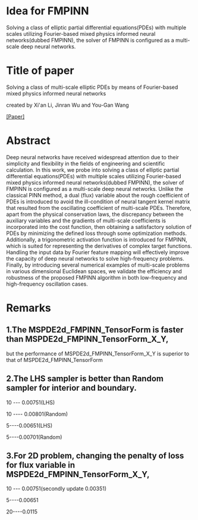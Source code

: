 # Idea for FMPINN
Solving a class of elliptic partial differential equations(PDEs) with multiple scales utilizing Fourier-based mixed physics informed neural networks(dubbed FMPINN), the solver of FMPINN is configured as a multi-scale deep neural networks.

# Title of paper
Solving a class of multi-scale elliptic PDEs by means of Fourier-based mixed physics informed neural networks

created by Xi'an Li, Jinran Wu and You-Gan Wang

[[Paper]](https://arxiv.org/pdf/2306.13385.pdf)

# Abstract

Deep neural networks have received widespread attention due to their simplicity and flexibility in the fields of engineering and scientific calculation. In this work, we probe into solving a class of elliptic partial differential equations(PDEs) with multiple scales utilizing Fourier-based mixed physics informed neural networks(dubbed FMPINN), the solver of FMPINN is configured as a multi-scale deep neural networks. Unlike the classical PINN method, a dual (flux) variable about the rough coefficient of PDEs is introduced to avoid the ill-condition of neural tangent kernel matrix that resulted from the oscillating coefficient of multi-scale PDEs. Therefore, apart from the physical conservation laws, the discrepancy between the auxiliary variables and the gradients of multi-scale coefficients is incorporated into the cost function, then obtaining a satisfactory solution of PDEs by minimizing the defined loss through some optimization methods. Additionally, a trigonometric activation function is introduced for FMPINN, which is suited for representing the derivatives of complex target functions. Handling the input data by Fourier feature mapping will effectively improve the capacity of deep neural networks to solve high-frequency problems.  Finally, by introducing several numerical examples of multi-scale problems in various dimensional Euclidean spaces, we validate the efficiency and robustness of the proposed FMPINN algorithm in both low-frequency and high-frequency oscillation cases.

# Remarks

## 1.The MSPDE2d_FMPINN_TensorForm is faster than MSPDE2d_FMPINN_TensorForm_X_Y, 
but the performance of MSPDE2d_FMPINN_TensorForm_X_Y is superior to that of 
MSPDE2d_FMPINN_TensorForm

## 2.The LHS sampler is better than Random sampler for interior and boundary.

10 ---  0.00751(LHS)

10 ---- 0.00801(Random)

5----0.00651(LHS)

5----0.00701(Random)

## 3.For 2D problem, changing the penalty of loss for flux variable in MSPDE2d_FMPINN_TensorForm_X_Y, 

10 --- 0.00751(secondly update 0.00351)

5----0.00651

20----0.0115
